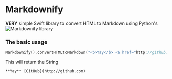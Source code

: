 # Markdownify

**VERY** simple Swift library to convert HTML to Markdown using Python's ![Markdownify](https://pypi.org/project/markdownify/) library

### The basic usage
```swift
Markdownify().convertHTMLtoMarkdown("<b>Yay</b> <a href="http://github.com">GitHub</a>")!
```
This will return the String
```
**Yay** [GitHub](http://github.com)
```

